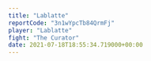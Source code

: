 ```yaml
---
title: "Lablatte"
reportCode: "3n1wYpcTb84QrmFj"
player: "Lablatte"
fight: "The Curator"
date: 2021-07-18T18:55:34.719000+00:00
---
```

